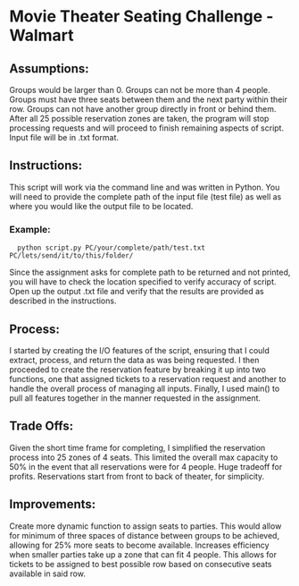 # Movie Theater Seating Challenge - Walmart

## Assumptions:

Groups would be larger than 0.
Groups can not be more than 4 people.
Groups must have three seats between them and the next party within their row.
Groups can not have another group directly in front or behind them.
After all 25 possible reservation zones are taken, the program will stop processing requests and will proceed to finish remaining aspects of script.
Input file will be in .txt format.

## Instructions:

This script will work via the command line and was written in Python.
You will need to provide the complete path of the input file (test file) as well as where you would like the output file to be located.

  ### Example:
  
      python script.py PC/your/complete/path/test.txt  PC/lets/send/it/to/this/folder/
  
Since the assignment asks for complete path to be returned and not printed, you will have to check the location specified to verify accuracy of script.
Open up the output .txt file and verify that the results are provided as described in the instructions.

## Process:

I started by creating the I/O features of the script, ensuring that I could extract, process, and return the data as was being requested.
I then proceeded to create the reservation feature by breaking it up into two functions, one that assigned tickets to a reservation request and another to handle the overall process of managing all inputs.
Finally, I used main() to pull all features together in the manner requested in the assignment. 

## Trade Offs:

Given the short time frame for completing, I simplified the reservation process into 25 zones of 4 seats. 
This limited the overall max capacity to 50% in the event that all reservations were for 4 people. Huge tradeoff for profits.
Reservations start from front to back of theater, for simplicity. 

## Improvements:

Create more dynamic function to assign seats to parties. 
  This would allow for minimum of three spaces of distance between groups to be achieved, allowing for 25% more seats to become available.
  Increases efficiency when smaller parties take up a zone that can fit 4 people.
  This allows for tickets to be assigned to best possible row based on consecutive seats available in said row.
